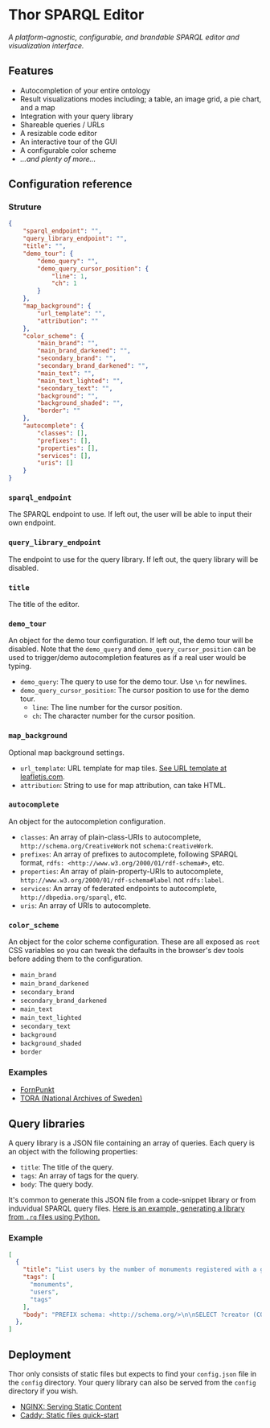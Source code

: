 # Thor SPARQL Editor

_A platform-agnostic, configurable, and brandable SPARQL editor and visualization interface._

## Features

 - Autocompletion of your entire ontology
 - Result visualizations modes including; a table, an image grid, a pie chart, and a map
 - Integration with your query library
 - Shareable queries / URLs
 - A resizable code editor
 - An interactive tour of the GUI
 - A configurable color scheme
 - _...and plenty of more..._

## Configuration reference

### Struture

```json
{
    "sparql_endpoint": "",
    "query_library_endpoint": "",
    "title": "",
    "demo_tour": {
        "demo_query": "",
        "demo_query_cursor_position": {
            "line": 1,
            "ch": 1
        }
    },
    "map_background": {
        "url_template": "",
        "attribution": ""
    },
    "color_scheme": {
        "main_brand": "",
        "main_brand_darkened": "",
        "secondary_brand": "",
        "secondary_brand_darkened": "",
        "main_text": "",
        "main_text_lighted": "",
        "secondary_text": "",
        "background": "",
        "background_shaded": "",
        "border": ""
    },
    "autocomplete": {
        "classes": [],
        "prefixes": [],
        "properties": [],
        "services": [],
        "uris": []
    }
}
```

### `sparql_endpoint`

The SPARQL endpoint to use. If left out, the user will be able to input their own endpoint.

### `query_library_endpoint`

The endpoint to use for the query library. If left out, the query library will be disabled.

### `title`

The title of the editor.

### `demo_tour`

An object for the demo tour configuration. If left out, the demo tour will be disabled. Note that the `demo_query` and `demo_query_cursor_position` can be used to trigger/demo autocompletion features as if a real user would be typing.

 - `demo_query`: The query to use for the demo tour. Use `\n` for newlines.
 - `demo_query_cursor_position`: The cursor position to use for the demo tour.
    - `line`: The line number for the cursor position.
    - `ch`: The character number for the cursor position.

### `map_background`

Optional map background settings.

 - `url_template`: URL template for map tiles. [See URL template at leafletjs.com](https://leafletjs.com/reference.html#tilelayer).
 - `attribution`: String to use for map attribution, can take HTML.

### `autocomplete`

An object for the autocompletion configuration.

 - `classes`: An array of plain-class-URIs to autocomplete, `http://schema.org/CreativeWork` not `schema:CreativeWork`.
 - `prefixes`: An array of prefixes to autocomplete, following SPARQL format, `rdfs: <http://www.w3.org/2000/01/rdf-schema#>`, etc.
 - `properties`: An array of plain-property-URIs to autocomplete, `http://www.w3.org/2000/01/rdf-schema#label` not `rdfs:label`.
 - `services`: An array of federated endpoints to autocomplete, `http://dbpedia.org/sparql`, etc.
 - `uris`: An array of URIs to autocomplete.

### `color_scheme`

An object for the color scheme configuration. These are all exposed as `root` CSS variables so you can tweak the defaults in the browser's dev tools before adding them to the configuration.

 - `main_brand`
 - `main_brand_darkened`
 - `secondary_brand`
 - `secondary_brand_darkened`
 - `main_text`
 - `main_text_lighted`
 - `secondary_text`
 - `background`
 - `background_shaded`
 - `border`

### Examples

 - [FornPunkt](https://github.com/fornpunkt/sparql/blob/main/editor/config.json)
 - [TORA (National Archives of Sweden)](https://github.com/Riksarkivet/ra-sokprototyper/blob/main/thor/config.json)

## Query libraries

A query library is a JSON file containing an array of queries. Each query is an object with the following properties:

 - `title`: The title of the query.
 - `tags`: An array of tags for the query.
 - `body`: The query body.

It's common to generate this JSON file from a code-snippet library or from induvidual SPARQL query files. [Here is an example, generating a library from `.rq` files using Python.](https://github.com/fornpunkt/sparql/tree/main#adding-queries-to-the-library)

### Example

```json
[
  {
    "title": "List users by the number of monuments registered with a given tag",
    "tags": [
      "monuments",
      "users",
      "tags"
    ],
    "body": "PREFIX schema: <http://schema.org/>\n\nSELECT ?creator (COUNT(?monument) AS ?monument_count) WHERE {\n  BIND(<https://fornpunkt.se/tagg/stensattning> AS ?tag)\n  ?monument schema:keywords ?tag ;\n        a schema:CreativeWork ;\n        schema:creator ?creator .\n}\nGROUP BY ?creator\nORDER BY DESC(?monument_count)\n"
  },
]
```

## Deployment

Thor only consists of static files but expects to find your `config.json` file in the `config` directory. Your query library can also be served from the `config` directory if you wish.

 - [NGINX: Serving Static Content](https://docs.nginx.com/nginx/admin-guide/web-server/serving-static-content/)
 - [Caddy: Static files quick-start](https://caddyserver.com/docs/quick-starts/static-files)
